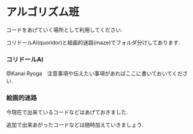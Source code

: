 # アルゴリズム班
コードをあげていく場所として利用してください.<p>
コリドールAI(quoridor)と絵画的迷路(maze)でフォルダ分けしてあります.<p>
### コリドールAI
@Kanai Ryoga　注意事項や伝えたい事項があればここに書いておいてください.
### 絵画的迷路
今現在で出来ているコードなどはあげておきました.<p>
追加で出来あがったコードなどは随時加えていきましょう.
